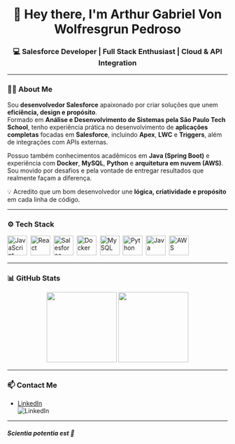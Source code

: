<h1 align="center">👋 Hey there, I'm Arthur Gabriel Von Wolfresgrun Pedroso</h1>

<h3 align="center">💻 Salesforce Developer | Full Stack Enthusiast | Cloud & API Integration</h3>

---

### 👨‍💻 About Me

Sou **desenvolvedor Salesforce** apaixonado por criar soluções que unem **eficiência, design e propósito**.  
Formado em **Análise e Desenvolvimento de Sistemas pela São Paulo Tech School**, tenho experiência prática no desenvolvimento de **aplicações completas** focadas em **Salesforce**, incluindo **Apex**, **LWC** e **Triggers**, além de integrações com APIs externas.

Possuo também conhecimentos acadêmicos em **Java (Spring Boot)** e experiência com **Docker**, **MySQL**, **Python** e **arquitetura em nuvem (AWS)**.  
Sou movido por desafios e pela vontade de entregar resultados que realmente façam a diferença.

💡 Acredito que um bom desenvolvedor une **lógica, criatividade e propósito** em cada linha de código.

---

### ⚙️ Tech Stack

<p>
  <img src="https://cdn.jsdelivr.net/gh/devicons/devicon/icons/javascript/javascript-original.svg" alt="JavaScript" width="45" height="45"/>&nbsp;
  <img src="https://cdn.jsdelivr.net/gh/devicons/devicon/icons/react/react-original.svg" alt="React" width="45" height="45"/>&nbsp;
  <img src="https://cdn.jsdelivr.net/gh/devicons/devicon/icons/salesforce/salesforce-original.svg" alt="Salesforce" width="45" height="45"/>&nbsp;
  <img src="https://cdn.jsdelivr.net/gh/devicons/devicon/icons/docker/docker-original.svg" alt="Docker" width="45" height="45"/>&nbsp;
  <img src="https://cdn.jsdelivr.net/gh/devicons/devicon/icons/mysql/mysql-original.svg" alt="MySQL" width="45" height="45"/>&nbsp;
  <img src="https://cdn.jsdelivr.net/gh/devicons/devicon/icons/python/python-original.svg" alt="Python" width="45" height="45"/>&nbsp;
  <img src="https://cdn.jsdelivr.net/gh/devicons/devicon/icons/java/java-original.svg" alt="Java" width="45" height="45"/>&nbsp;
  <img src="https://cdn.jsdelivr.net/gh/devicons/devicon/icons/aws/aws-original.svg" alt="AWS" width="45" height="45"/>
</p>

---

### 📊 GitHub Stats

<p align="center">
  <img src="https://github-readme-stats.vercel.app/api?username=ArthurV0n&show_icons=true&count_private=true&theme=tokyonight" height="160px" />
  <img src="https://github-readme-stats.vercel.app/api/top-langs/?username=ArthurV0n&layout=compact&theme=tokyonight" height="160px" />
</p>

---

### 📫 Contact Me

- [LinkedIn](https://www.linkedin.com/in/arthur-wolfresgrun-9899652ab)  
  <img src="https://img.shields.io/badge/LinkedIn-%230077B5.svg?&style=for-the-badge&logo=linkedin&logoColor=white" alt="LinkedIn">

---

<h4><i>Scientia potentia est 🧠</i></h4>
